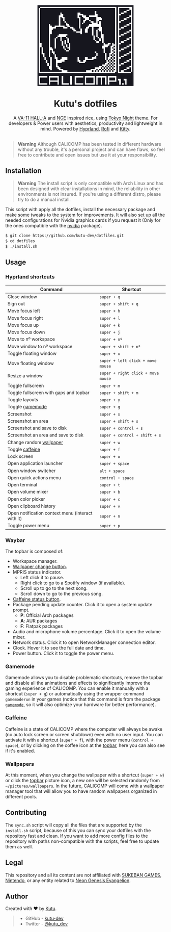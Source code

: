 <div align="center">
  <img src="./logo.png" align="center" alt="The logo of CALICOMP with the background color of the Tokyo Night theme">
  <h1>Kutu's dotfiles</h1>
  A <a href="http://waifubartending.com/">VA-11 HALL-A</a> and <a href="https://en.wikipedia.org/wiki/Neon_Genesis_Evangelion">NGE</a> inspired rice, using <a href="https://github.com/folke/tokyonight.nvim">Tokyo Night</a> theme. For developers & Power users with aesthetics, productivity and lightweight in mind. Powered by <a href="https://hyprland.org/">Hyprland</a>, <a href="https://github.com/davatorium/rofi">Rofi<a> and <a href="https://sw.kovidgoyal.net/kitty/">Kitty</a>.
</div>
&nbsp;

> **Warning**
> Although CALICOMP has been tested in different hardware without any trouble, it's a personal project and can have flaws, so feel free to contribute and open issues but use it at your responsibility.

## Installation
> **Warning**
> The install script is only compatible with Arch Linux and has been designed with clear installations in mind, the reliability in other environments is not insured. If you're using a different distro, please try to do a manual install.

This script with apply all the dotfiles, install the necessary package and make some tweaks to the system for improvements. It will also set up all the needed configurations for Nvidia graphics cards if you request it (Only for the ones compatible with the [nvidia](https://archlinux.org/packages/extra/x86_64/nvidia/) package).

```sh
$ git clone https://github.com/kutu-dev/dotfiles.git
$ cd dotfiles
$ ./install.sh
```

## Usage
### Hyprland shortcuts
| Command | Shortcut |
| - | - |
| Close window | `super + q` |
| Sign out | `super + shift + q` |
| Move focus left | `super + h` |
| Move focus right | `super + l` |
| Move focus up | `super + k` |
| Move focus down | `super + j` |
| Move to nº workspace | `super + nº` |
| Move window to nº workspace | `super + shift + nº` |
| Toggle floating window | `super + x` |
| Move floating window | `super + left click + move mouse` |
| Resize a window | `super + right click + move mouse` |
| Toggle fullscreen | `super + m` |
| Toggle fullscreen with gaps and topbar | `super + shift + m` |
| Toggle layouts | `super + y` |
| Toggle [gamemode](#gamemode) | `super + g` |
| Screenshot | `super + s` |
| Screenshot an area | `super + shift + s` |
| Screenshot and save to disk | `super + control + s` |
| Screenshot an area and save to disk | `super + control + shift + s` |
| Change random [wallpaper](#wallpapers) | `super + w` |
| Toggle [caffeine](#caffeine) | `super + f` |
| Lock screen | `super + o` |
| Open application launcher | `super + space` |
| Open window switcher | `alt + space` |
| Open quick actions menu | `control + space` |
| Open terminal | `super + t` |
| Open volume mixer | `super + b` |
| Open color picker | `super + c` |
| Open clipboard history | `super + v` |
| Open notification context menu (interact with it) | `super + n` |
| Toggle power menu | `super + p` |

### Waybar
The topbar is composed of:
- Workspace manager.
- [Wallpaper change button](#wallpapers).
- MPRIS status indicator.
    - Left click it to pause.
    - Right click to go to a Spotify window (if available).
    - Scroll up to go to the next song.
    - Scroll down to go to the previous song.
- [Caffeine status button](#caffeine).
- Package pending update counter. Click it to open a system update prompt.
    - **P**: Official Arch packages
    - **A**: AUR packages
    - **F**: Flatpak packages
- Audio and microphone volume percentage. Click it to open the volume mixer.
- Network status. Click it to open NetworkManager connection editor.
- Clock. Hover it to see the full date and time.
- Power button. Click it to toggle the power menu.

### Gamemode
Gamemode allows you to disable problematic shortcuts, remove the topbar and disable all the animations and effects to significantly improve the gaming experience of CALICOMP. You can enable it manually with a shortcut (`super + g`) or automatically using the wrapper command `gamemoderun` in your games (notice that this command is from the package [`gamemode`](https://archlinux.org/packages/extra/x86_64/gamemode/), so it will also optimize your hardware for better performance).

### Caffeine
Caffeine is a state of CALICOMP where the computer will always be awake (no auto lock screen or screen shutdown) even with no user input. You can activate it with a shortcut (`super + f`), with the power menu (`control + space`), or by clicking on the coffee icon at the [topbar](#waybar), here you can also see if it's enabled.

### Wallpapers
At this moment, when you change the wallpaper with a shortcut (`super + w`) or click the [topbar](#waybar) picture icon, a new one will be selected randomly from `~/pictures/wallpapers`. In the future, CALICOMP will come with a wallpaper manager tool that will allow you to have random wallpapers organized in different pools.

## Contributing
The `sync.sh` script will copy all the files that are supported by the `install.sh` script, because of this you can sync your dotfiles with the repository fast and clean. If you want to add more config files to the repository with paths non-compatible with the scripts, feel free to update them as well.

## Legal
This repository and all its content are not affiliated with [SUKEBAN GAMES](https://sukeban.moe/), [Nintendo](https://www.nintendo.com/), or any entity related to [Neon Genesis Evangelion](https://en.wikipedia.org/wiki/Neon_Genesis_Evangelion_(franchise)).

## Author
Created with :heart: by [Kutu](https://kutu-dev.github.io).
> - GitHub - [kutu-dev](https://github.com/kutu-dev)
> - Twitter - [@kutu_dev](https://twitter.com/kutu_dev)